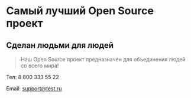 # Самый лучший Open Source проект

## Сделан людьми для людей

> Наш Open Source проект предназначен для объединения людей со всего мира!

<p></p>
Тел: 8 800 333 55 22

Email: [support@test.ru]()
